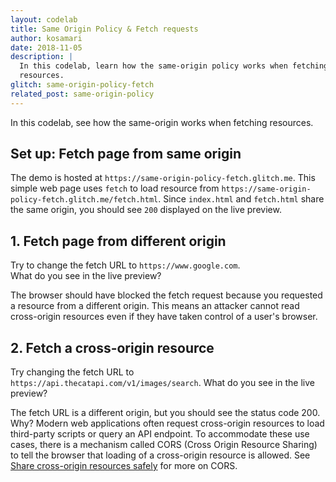 ```yaml
---
layout: codelab
title: Same Origin Policy & Fetch requests
author: kosamari
date: 2018-11-05
description: |
  In this codelab, learn how the same-origin policy works when fetching
  resources.
glitch: same-origin-policy-fetch
related_post: same-origin-policy
---
```


In this codelab, see how the same-origin works when fetching resources.

## Set up: Fetch page from same origin
The demo is hosted at `https://same-origin-policy-fetch.glitch.me`. 
This simple web page uses `fetch` to load resource from `https://same-origin-policy-fetch.glitch.me/fetch.html`. Since `index.html` and `fetch.html` share the same origin, you should see `200` displayed on the live preview. 


## 1. Fetch page from different origin

Try to change the fetch URL to `https://www.google.com`.  
What do you see in the live preview?

The browser should have blocked the fetch request because you requested a resource
from a different origin. This means an attacker cannot read cross-origin
resources even if they have taken control of a user's browser.

## 2. Fetch a cross-origin resource

Try changing the fetch URL to `https://api.thecatapi.com/v1/images/search`. 
What do you see in the live preview?

The fetch URL is a different origin, but you should see the status code 200. Why? 
Modern web applications often request cross-origin resources to load
third-party scripts or query an API endpoint. To accommodate these use cases,
there is a mechanism called CORS (Cross Origin Resource Sharing) to tell the
browser that loading of a cross-origin resource is allowed. See [Share cross-origin resources safely](/cross-origin-resource-sharing) for more on CORS.
